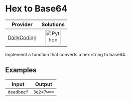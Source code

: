 # Hex to Base64

<!-- INFO TABLE BEGIN -->

| Provider                                              | Solutions                                                                                                                                        |
| :---------------------------------------------------: | :----------------------------------------------------------------------------------------------------------------------------------------------: |
| [DailyCoding](../../../docs/providers/DailyCoding.md) | [<img src="https://res.cloudinary.com/rascaltwo/image/upload/v1631924087/python_xzdlti.svg" alt="Python" title="Python" width="50" />](solve.py) |

<!-- INFO TABLE END -->

Implement a function that converts a hex string to base64.

## Examples

| Input      | Output     |
| ---------- | ---------- |
| `deadbeef` | `3q2+7w==` |
